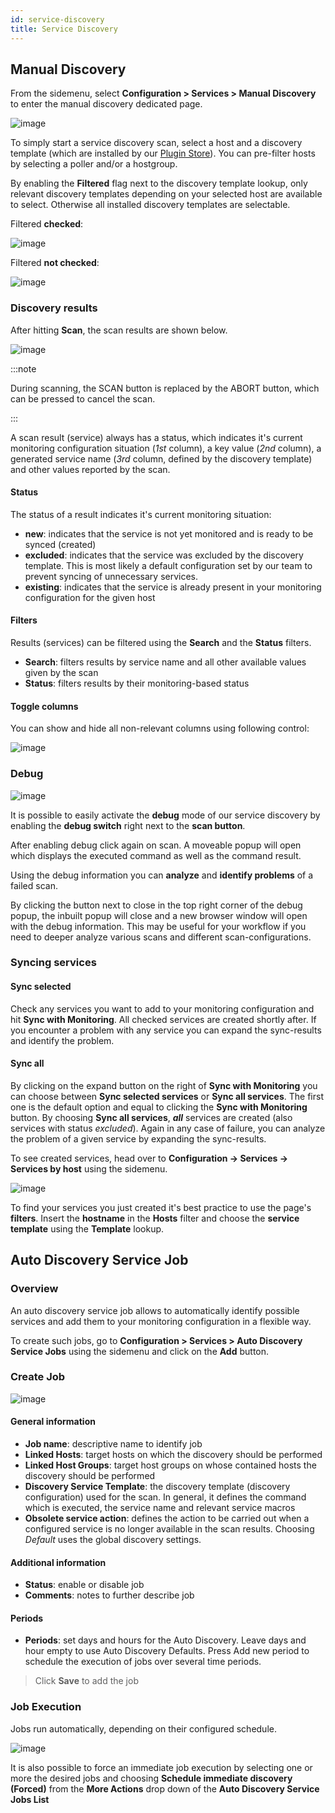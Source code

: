 ```yaml
---
id: service-discovery
title: Service Discovery
---
```


## Manual Discovery

From the sidemenu, select **Configuration > Services > Manual Discovery** to enter the manual discovery dedicated page.

![image](../../assets/discovery/sd_manual1.png)

To simply start a service discovery scan, select a host and a discovery template (which are installed by our [Plugin Store](../../quick-start-guide/how-to-configure-central-and-poller/plugin-update-installation.md)). You can pre-filter hosts by selecting a poller and/or a hostgroup.

By enabling the **Filtered** flag next to the discovery template lookup, only relevant discovery templates depending on your selected host are available to select. Otherwise all installed discovery templates are selectable.

Filtered **checked**:

![image](../../assets/discovery/sd_manual3.png)

Filtered **not checked**:

![image](../../assets/discovery/sd_manual4.png)

### Discovery results

After hitting **Scan**, the scan results are shown below.

![image](../../assets/discovery/sd_manual5.png)

:::note

During scanning, the SCAN button is replaced by the ABORT button, which can be pressed to cancel the scan.

:::

A scan result (service) always has a status, which indicates it's current monitoring configuration situation (*1st* column), a key value (*2nd* column), a generated service name (*3rd* column, defined by the discovery template) and other values reported by the scan.

#### Status

The status of a result indicates it's current monitoring situation:

- **new**: indicates that the service is not yet monitored and is ready to be synced (created)
- **excluded**: indicates that the service was excluded by the discovery template. This is most likely a default configuration set by our team to prevent syncing of unnecessary services.
- **existing**: indicates that the service is already present in your monitoring configuration for the given host

#### Filters

Results (services) can be filtered using the **Search** and the **Status** filters.

- **Search**: filters results by service name and all other available values given by the scan
- **Status**: filters results by their monitoring-based status

#### Toggle columns

You can show and hide all non-relevant columns using following control:

![image](../../assets/discovery/sd_manual7.png)

### Debug

![image](../../assets/discovery/sd_manual2.png)

It is possible to easily activate the **debug** mode of our service discovery by enabling the **debug switch** right next to the **scan button**.

After enabling debug click again on scan. A moveable popup will open which displays the executed command as well as the command result.

Using the debug information you can **analyze** and **identify problems** of a failed scan.

By clicking the button next to close in the top right corner of the debug popup, the inbuilt popup will close and a new browser window will open with the debug information. This may be useful for your workflow if you need to deeper analyze various scans and different scan-configurations.

### Syncing services

#### Sync selected

Check any services you want to add to your monitoring configuration and hit **Sync with Monitoring**. All checked services are created shortly after. If you encounter a problem with any service you can expand the sync-results and identify the problem.

#### Sync all

By clicking on the expand button on the right of **Sync with Monitoring** you can choose between **Sync selected services** or **Sync all services**. The first one is the default option and equal to clicking the **Sync with Monitoring** button.
By choosing **Sync all services**, ***all*** services are created (also services with status *excluded*). Again in any case of failure, you can analyze the problem of a given service by expanding the sync-results.

To see created services, head over to **Configuration -> Services -> Services by host** using the sidemenu.

![image](../../assets/discovery/sd_manual6.png)

To find your services you just created it's best practice to use the page's **filters**.
Insert the **hostname** in the **Hosts** filter and choose the **service template** using the **Template** lookup.

## Auto Discovery Service Job

### Overview

An auto discovery service job allows to automatically identify possible services and add them to your monitoring configuration in a flexible way.

To create such jobs, go to **Configuration > Services > Auto Discovery Service Jobs** using the sidemenu and click on the **Add** button.

### Create Job

![image](../../assets/discovery/sd_auto1.png)

#### General information

- **Job name**: descriptive name to identify job
- **Linked Hosts**: target hosts on which the discovery should be performed
- **Linked Host Groups**: target host groups on whose contained hosts the discovery should be performed
- **Discovery Service Template**: the discovery template (discovery configuration) used for the scan. In general, it defines the command which is executed, the service name and relevant service macros
- **Obsolete service action**: defines the action to be carried out when a configured service is no longer available in the scan results. Choosing *Default* uses the global discovery settings.

#### Additional information

- **Status**: enable or disable job
- **Comments**: notes to further describe job

#### Periods

- **Periods**: set days and hours for the Auto Discovery. Leave days and hour empty to use Auto Discovery Defaults. Press Add new period to schedule the execution of jobs over several time periods.

> Click **Save** to add the job

### Job Execution

Jobs run automatically, depending on their configured schedule.

![image](../../assets/discovery/sd_auto2.png)

It is also possible to force an immediate job execution by selecting one or more the desired jobs and choosing **Schedule immediate discovery (Forced)** from the **More Actions** drop down of the **Auto Discovery Service Jobs List**
